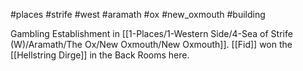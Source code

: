 #places #strife #west #aramath #ox #new_oxmouth #building

Gambling Establishment in [[1-Places/1-Western Side/4-Sea of Strife (W)/Aramath/The Ox/New Oxmouth/New Oxmouth]].
[[Fid]] won the [[Hellstring Dirge]] in the Back Rooms here.